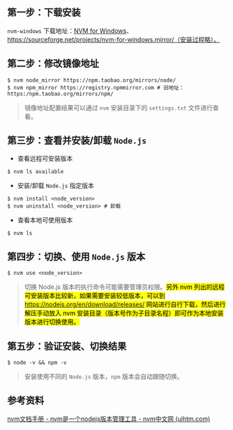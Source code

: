 ## 第一步：下载安装

`nvm-windows` 下载地址：[NVM for Windows](https://github.com/coreybutler/nvm-windows)、https://sourceforge.net/projects/nvm-for-windows.mirror/（安装过程略）。

## 第二步：修改镜像地址

```shell
$ nvm node_mirror https://npm.taobao.org/mirrors/node/
$ nvm npm_mirror https://registry.npmmirror.com	# 旧地址：https:/npm.taobao.org/mirrors/npm/
```

> 镜像地址配置结果可以通过 `nvm` 安装目录下的 `settings.txt` 文件进行查看。

## 第三步：查看并安装/卸载 `Node.js`

- 查看远程可安装版本

```shell
$ nvm ls available
```

- 安装/卸载 `Node.js` 指定版本

```shell
$ nvm install <node_version>
$ nvm uninstall <node_version> # 卸载
```

- 查看本地可使用版本

```shell
$ nvm ls
```

## 第四步：切换、使用 `Node.js` 版本

```shell
$ nvm use <node_version>
```

> 切换 Node.js 版本的执行命令可能需要管理员权限。<mark>另外 nvm 列出的远程可安装版本比较新，如果需要安装较低版本，可以到 https://nodejs.org/en/download/releases/ 网站进行自行下载，然后进行解压手动放入 nvm 安装目录（版本号作为子目录名程）即可作为本地安装版本进行切换使用。</mark>

## 第五步：验证安装、切换结果

```shell
$ node -v && npm -v
```

> 安装使用不同的 `Node.js` 版本，`npm` 版本会自动跟随切换。

## 参考资料

[nvm文档手册 - nvm是一个nodejs版本管理工具 - nvm中文网 (uihtm.com)](https://nvm.uihtm.com/)